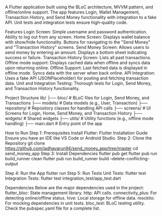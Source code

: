 A Flutter application built using the BLoC architecture, MVVM pattern, and offline/online support. The app features Login, Wallet Management, Transaction History, and Send Money functionality with integration to a fake API. Unit tests and integration tests ensure high-quality code.

Features
Login Screen:
Simple username and password authentication.
Ability to log out from any screen.
Home Screen:
Displays wallet balance with show/hide functionality.
Buttons for navigating to the "Send Money" and "Transaction History" screens.
Send Money Screen:
Allows users to send money by entering an amount.
Displays a bottom sheet indicating success or failure.
Transaction History Screen:
Lists all past transactions.
Offline mode support: Displays cached data when offline and syncs data upon returning online.
Offline Support:
Last fetched data is displayed in offline mode.
Syncs data with the server when back online.
API Integration:
Uses a fake API (JSONPlaceholder) for posting and fetching transaction data.
Unit and Integration Testing:
Thorough tests for Login, Send Money, and Transaction History functionality.

Project Structure
lib/
├── bloc/                    # BLoC files for Login, Send Money, and Transactions
├── models/                  # Data models (e.g., User, Transaction)
├── repository/              # Repository classes for handling API calls
├── screens/                 # UI Screens for Login, Home, Send Money, and Transaction History
├── widgets/                 # Shared widgets
├── utils/                   # Utility functions (e.g., offline mode handling)
├── main.dart                # Entry point of the app

How to Run
Step 1: Prerequisites
Install Flutter: Flutter Installation Guide
Ensure you have an IDE like VS Code or Android Studio.
Step 2: Clone the Repository
git clone https://github.com/jadhavarun94/send_money_app/tree/master 
cd send_money_app
Step 3: Install Dependencies
flutter pub get
flutter pub run build_runner clean
flutter pub run build_runner build –delete-conflicting-output

Step 4: Run the App
flutter run
Step 5: Run Tests
Unit Tests:
flutter test
Integration Tests:
flutter test integration_test/app_test.dart

Dependencies
Below are the major dependencies used in the project:
flutter_bloc: State management library.
http: API calls.
connectivity_plus: For detecting online/offline status.
hive: Local storage for offline data.
mockito: For mocking dependencies in unit tests.
bloc_test: BLoC testing utility.
Check the pubspec.yaml file for a complete list.


